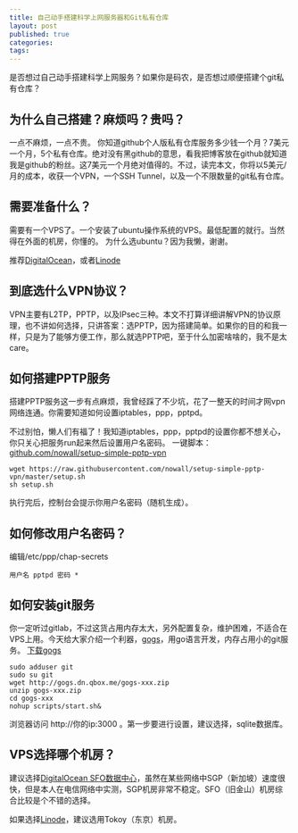 ```yaml
---
title: 自己动手搭建科学上网服务器和Git私有仓库
layout: post
published: true
categories: 
tags: 
---
```


是否想过自己动手搭建科学上网服务？如果你是码农，是否想过顺便搭建个git私有仓库？

## 为什么自己搭建？麻烦吗？贵吗？
一点不麻烦，一点不贵。
你知道github个人版私有仓库服务多少钱一个月？7美元一个月，5个私有仓库。绝对没有黑github的意思，看我把博客放在github就知道我是github的粉丝。这7美元一个月绝对值得的。不过，读完本文，你将以5美元/月的成本，收获一个VPN，一个SSH Tunnel，以及一个不限数量的git私有仓库。


## 需要准备什么？
需要有一个VPS了。一个安装了ubuntu操作系统的VPS。最低配置的就行。当然得在外面的机房，你懂的。
为什么选ubuntu？因为我懒，谢谢。

推荐[DigitalOcean](https://www.digitalocean.com/?refcode=6c7bd4a13044)，或者[Linode](https://www.linode.com/?r=94d2619aa76f5ffbd8d0869d575829f311322f69)

## 到底选什么VPN协议？
VPN主要有L2TP，PPTP，以及IPsec三种。本文不打算详细讲解VPN的协议原理，也不讲如何选择，只讲答案：选PPTP，因为搭建简单。如果你的目的和我一样，只是为了能够方便工作，那么就选PPTP吧，至于什么加密啥啥的，我不是太care。

## 如何搭建PPTP服务
搭建PPTP服务这一步有点麻烦，我曾经踩了不少坑，花了一整天的时间才网vpn网络连通。你需要知道如何设置iptables，ppp，pptpd。

不过别怕，懒人们有福了！我知道iptables，ppp，pptpd的设置你都不想关心，你只关心把服务run起来然后设置用户名密码。
一键脚本：[github.com/nowall/setup-simple-pptp-vpn](https://github.com/nowall/setup-simple-pptp-vpn/blob/master/setup.sh)

```
wget https://raw.githubusercontent.com/nowall/setup-simple-pptp-vpn/master/setup.sh
sh setup.sh
```

执行完后，控制台会提示你用户名密码（随机生成）。

## 如何修改用户名密码？
编辑/etc/ppp/chap-secrets

```
用户名 pptpd 密码 *
```

## 如何安装git服务
你一定听过gitlab，不过这货占用内存太大，另外配置复杂，维护困难，不适合在VPS上用。今天给大家介绍一个利器，[gogs](gogs.io)，用go语言开发，内存占用小的git服务。
[下载gogs](http://gogs.io/docs/installation/install_from_binary.html)

```
sudo adduser git
sudo su git
wget http://gogs.dn.qbox.me/gogs-xxx.zip
unzip gogs-xxx.zip
cd gogs-xxx
nohup scripts/start.sh&
```

浏览器访问 http://你的ip:3000 。第一步要进行设置，建议选择，sqlite数据库。

## VPS选择哪个机房？

建议选择[DigitalOcean SFO数据中心](https://www.digitalocean.com/?refcode=6c7bd4a13044)，虽然在某些网络中SGP（新加坡）速度很快，但是本人在电信网络中实测，SGP机房非常不稳定。SFO（旧金山）机房综合比较是个不错的选择。

如果选择[Linode](https://www.linode.com/?r=94d2619aa76f5ffbd8d0869d575829f311322f69)，建议选用Tokoy（东京）机房。
